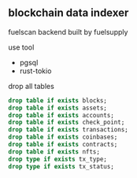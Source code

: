 ## blockchain data indexer


fuelscan backend built by fuelsupply


use tool

- pgsql
- rust-tokio




drop all tables 
```sql
drop table if exists blocks;
drop table if exists assets;
drop table if exists accounts;
drop table if exists check_point;
drop table if exists transactions;
drop table if exists coinbases;
drop table if exists contracts;
drop table if exists nfts;
drop type if exists tx_type;
drop type if exists tx_status;
```

